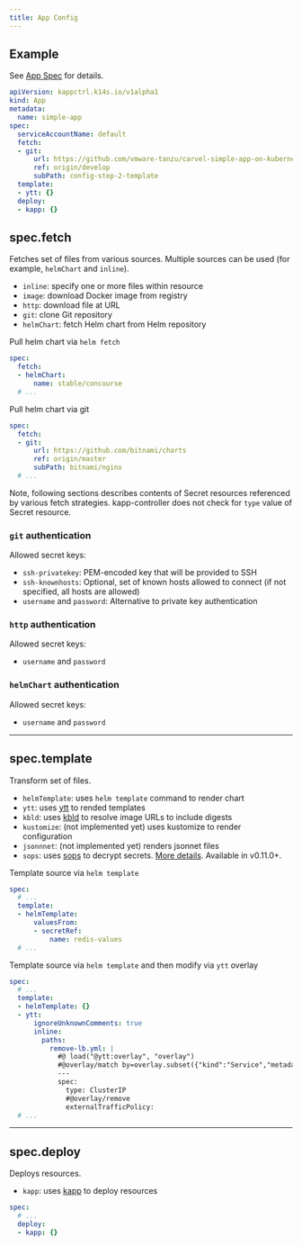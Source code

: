 ```yaml
---
title: App Config
---
```


## Example

See [App Spec](app-spec.md) for details.

```yaml
apiVersion: kappctrl.k14s.io/v1alpha1
kind: App
metadata:
  name: simple-app
spec:
  serviceAccountName: default
  fetch:
  - git:
      url: https://github.com/vmware-tanzu/carvel-simple-app-on-kubernetes
      ref: origin/develop
      subPath: config-step-2-template
  template:
  - ytt: {}
  deploy:
  - kapp: {}
```

## spec.fetch

Fetches set of files from various sources. Multiple sources can be used (for example, `helmChart` and `inline`).

- `inline`: specify one or more files within resource
- `image`: download Docker image from registry
- `http`: download file at URL
- `git`: clone Git repository
- `helmChart`: fetch Helm chart from Helm repository

Pull helm chart via `helm fetch`

```yaml
spec:
  fetch:
  - helmChart:
      name: stable/concourse
  # ...
```

Pull helm chart via git

```yaml
spec:
  fetch:
  - git:
      url: https://github.com/bitnami/charts
      ref: origin/master
      subPath: bitnami/nginx
  # ...
```

Note, following sections describes contents of Secret resources referenced by various fetch strategies. kapp-controller does not check for `type` value of Secret resource.

### `git` authentication

Allowed secret keys:

- `ssh-privatekey`: PEM-encoded key that will be provided to SSH
- `ssh-knownhosts`: Optional, set of known hosts allowed to connect (if not specified, all hosts are allowed)
- `username` and `password`: Alternative to private key authentication

### `http` authentication

Allowed secret keys:

- `username` and `password`

### `helmChart` authentication

Allowed secret keys:

- `username` and `password`

---
## spec.template

Transform set of files.

- `helmTemplate`: uses `helm template` command to render chart
- `ytt`: uses [ytt](https://carvel.dev/ytt/) to rended templates
- `kbld`: uses [kbld](https://carvel.dev/kbld/) to resolve image URLs to include digests
- `kustomize`: (not implemented yet) uses kustomize to render configuration
- `jsonnnet`: (not implemented yet) renders jsonnet files
- `sops`: uses [sops](https://github.com/mozilla/sops) to decrypt secrets. [More details](sops.md). Available in v0.11.0+.

Template source via `helm template`

```yaml
spec:
  # ...
  template:
  - helmTemplate:
      valuesFrom:
      - secretRef:
          name: redis-values
  # ...
```

Template source via `helm template` and then modify via `ytt` overlay

```yaml
spec:
  # ...
  template:
  - helmTemplate: {}
  - ytt:
      ignoreUnknownComments: true
      inline:
        paths:
          remove-lb.yml: |
            #@ load("@ytt:overlay", "overlay")
            #@overlay/match by=overlay.subset({"kind":"Service","metadata":{"name":"nginx"}})
            ---
            spec:
              type: ClusterIP
              #@overlay/remove
              externalTrafficPolicy:
  # ...
```

---
## spec.deploy

Deploys resources.

- `kapp`: uses [kapp](https://get-kapp.io) to deploy resources

```yaml
spec:
  # ...
  deploy:
  - kapp: {}
```
